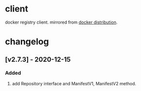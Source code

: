 # client

docker registry client. mirrored from [docker distribution](https://github.com/docker/distribution/tree/master/registry/client).

# changelog

## [v2.7.3] - 2020-12-15

### Added

1. add Repository interface and ManifestV1, ManifestV2 method.
